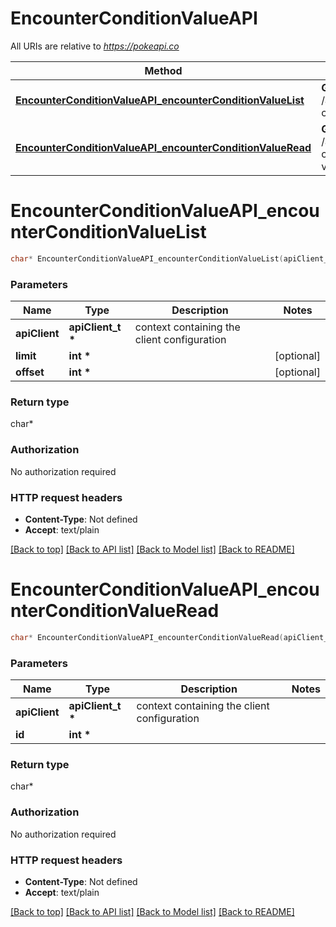 # EncounterConditionValueAPI

All URIs are relative to *https://pokeapi.co*

Method | HTTP request | Description
------------- | ------------- | -------------
[**EncounterConditionValueAPI_encounterConditionValueList**](EncounterConditionValueAPI.md#EncounterConditionValueAPI_encounterConditionValueList) | **GET** /api/v2/encounter-condition-value/ | 
[**EncounterConditionValueAPI_encounterConditionValueRead**](EncounterConditionValueAPI.md#EncounterConditionValueAPI_encounterConditionValueRead) | **GET** /api/v2/encounter-condition-value/{id}/ | 


# **EncounterConditionValueAPI_encounterConditionValueList**
```c
char* EncounterConditionValueAPI_encounterConditionValueList(apiClient_t *apiClient, int limit, int offset);
```

### Parameters
Name | Type | Description  | Notes
------------- | ------------- | ------------- | -------------
**apiClient** | **apiClient_t \*** | context containing the client configuration |
**limit** | **int \*** |  | [optional] 
**offset** | **int \*** |  | [optional] 

### Return type

char*



### Authorization

No authorization required

### HTTP request headers

 - **Content-Type**: Not defined
 - **Accept**: text/plain

[[Back to top]](#) [[Back to API list]](../README.md#documentation-for-api-endpoints) [[Back to Model list]](../README.md#documentation-for-models) [[Back to README]](../README.md)

# **EncounterConditionValueAPI_encounterConditionValueRead**
```c
char* EncounterConditionValueAPI_encounterConditionValueRead(apiClient_t *apiClient, int id);
```

### Parameters
Name | Type | Description  | Notes
------------- | ------------- | ------------- | -------------
**apiClient** | **apiClient_t \*** | context containing the client configuration |
**id** | **int \*** |  | 

### Return type

char*



### Authorization

No authorization required

### HTTP request headers

 - **Content-Type**: Not defined
 - **Accept**: text/plain

[[Back to top]](#) [[Back to API list]](../README.md#documentation-for-api-endpoints) [[Back to Model list]](../README.md#documentation-for-models) [[Back to README]](../README.md)

